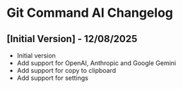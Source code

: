# Git Command AI Changelog

## [Initial Version] - 12/08/2025

- Initial version
- Add support for OpenAI, Anthropic and Google Gemini
- Add support for copy to clipboard
- Add support for settings